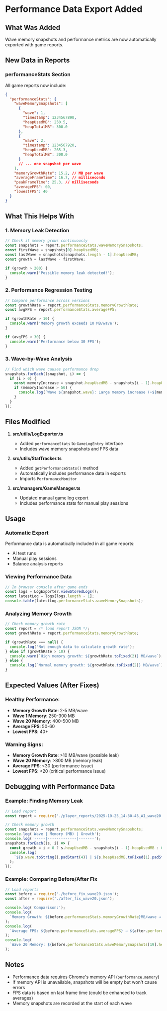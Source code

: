 # Performance Data Export Added

## What Was Added

Wave memory snapshots and performance metrics are now automatically exported with game reports.

## New Data in Reports

### performanceStats Section

All game reports now include:

```json
{
  "performanceStats": {
    "waveMemorySnapshots": [
      {
        "wave": 1,
        "timestamp": 1234567890,
        "heapUsedMB": 250.5,
        "heapTotalMB": 300.0
      },
      {
        "wave": 2,
        "timestamp": 1234567920,
        "heapUsedMB": 265.3,
        "heapTotalMB": 300.0
      }
      // ... one snapshot per wave
    ],
    "memoryGrowthRate": 15.2, // MB per wave
    "averageFrameTime": 16.7, // milliseconds
    "peakFrameTime": 25.3, // milliseconds
    "averageFPS": 60,
    "lowestFPS": 40
  }
}
```

## What This Helps With

### 1. Memory Leak Detection

```javascript
// Check if memory grows continuously
const snapshots = report.performanceStats.waveMemorySnapshots;
const firstWave = snapshots[0].heapUsedMB;
const lastWave = snapshots[snapshots.length - 1].heapUsedMB;
const growth = lastWave - firstWave;

if (growth > 200) {
  console.warn('Possible memory leak detected!');
}
```

### 2. Performance Regression Testing

```javascript
// Compare performance across versions
const growthRate = report.performanceStats.memoryGrowthRate;
const avgFPS = report.performanceStats.averageFPS;

if (growthRate > 10) {
  console.warn('Memory growth exceeds 10 MB/wave');
}

if (avgFPS < 30) {
  console.warn('Performance below 30 FPS');
}
```

### 3. Wave-by-Wave Analysis

```javascript
// Find which wave causes performance drop
snapshots.forEach((snapshot, i) => {
  if (i > 0) {
    const memoryIncrease = snapshot.heapUsedMB - snapshots[i - 1].heapUsedMB;
    if (memoryIncrease > 50) {
      console.log(`Wave ${snapshot.wave}: Large memory increase (+${memoryIncrease}MB)`);
    }
  }
});
```

## Files Modified

1. **src/utils/LogExporter.ts**
   - Added `performanceStats` to `GameLogEntry` interface
   - Includes wave memory snapshots and FPS data

2. **src/utils/StatTracker.ts**
   - Added `getPerformanceStats()` method
   - Automatically includes performance data in exports
   - Imports `PerformanceMonitor`

3. **src/managers/GameManager.ts**
   - Updated manual game log export
   - Includes performance stats for manual play sessions

## Usage

### Automatic Export

Performance data is automatically included in all game reports:

- AI test runs
- Manual play sessions
- Balance analysis reports

### Viewing Performance Data

```javascript
// In browser console after game ends
const logs = LogExporter.viewStoredLogs();
const latestLog = logs[logs.length - 1];
console.table(latestLog.performanceStats.waveMemorySnapshots);
```

### Analyzing Memory Growth

```javascript
// Check memory growth rate
const report = /* load report JSON */;
const growthRate = report.performanceStats.memoryGrowthRate;

if (growthRate === null) {
  console.log('Not enough data to calculate growth rate');
} else if (growthRate > 10) {
  console.warn(`High memory growth: ${growthRate.toFixed(2)} MB/wave`);
} else {
  console.log(`Normal memory growth: ${growthRate.toFixed(2)} MB/wave`);
}
```

## Expected Values (After Fixes)

### Healthy Performance:

- **Memory Growth Rate**: 2-5 MB/wave
- **Wave 1 Memory**: 250-300 MB
- **Wave 20 Memory**: 400-500 MB
- **Average FPS**: 50-60
- **Lowest FPS**: 40+

### Warning Signs:

- **Memory Growth Rate**: >10 MB/wave (possible leak)
- **Wave 20 Memory**: >800 MB (memory leak)
- **Average FPS**: <30 (performance issue)
- **Lowest FPS**: <20 (critical performance issue)

## Debugging with Performance Data

### Example: Finding Memory Leak

```javascript
// Load report
const report = require('./player_reports/2025-10-25_14-30-45_AI_wave20.json');

// Check memory growth
const snapshots = report.performanceStats.waveMemorySnapshots;
console.log('Wave | Memory (MB) | Growth');
console.log('-----|-------------|-------');
snapshots.forEach((s, i) => {
  const growth = i > 0 ? s.heapUsedMB - snapshots[i - 1].heapUsedMB : 0;
  console.log(
    `${s.wave.toString().padStart(4)} | ${s.heapUsedMB.toFixed(1).padStart(11)} | ${growth > 0 ? '+' : ''}${growth.toFixed(1)}`
  );
});
```

### Example: Comparing Before/After Fix

```javascript
// Load reports
const before = require('./before_fix_wave20.json');
const after = require('./after_fix_wave20.json');

console.log('Comparison:');
console.log(
  `Memory Growth: ${before.performanceStats.memoryGrowthRate}MB/wave → ${after.performanceStats.memoryGrowthRate}MB/wave`
);
console.log(
  `Average FPS: ${before.performanceStats.averageFPS} → ${after.performanceStats.averageFPS}`
);
console.log(
  `Wave 20 Memory: ${before.performanceStats.waveMemorySnapshots[19].heapUsedMB}MB → ${after.performanceStats.waveMemorySnapshots[19].heapUsedMB}MB`
);
```

## Notes

- Performance data requires Chrome's memory API (`performance.memory`)
- If memory API is unavailable, snapshots will be empty but won't cause errors
- FPS data is based on last frame time (could be enhanced to track averages)
- Memory snapshots are recorded at the start of each wave
